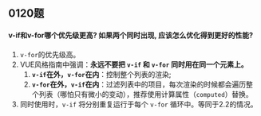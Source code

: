 ## 0120题

#### v-if和v-for哪个优先级更高? 如果两个同时出现, 应该怎么优化得到更好的性能?
1. `v-for`的优先级高。
2. VUE风格指南中强调：**永远不要把 `v-if` 和 `v-for` 同时用在同一个元素上。**
   1. **`v-if`在外，`v-for`在内**：控制整个列表的渲染;
   2. **`v-for`在外，`v-if`在内**：过滤列表中的项目，每次渲染的时候都会遍历整个列表（哪怕只有微小的变动），推荐使用计算属性（`computed`）替换。
3. 同时使用时，`v-if` 将分别重复运行于每个 `v-for` 循环中。等同于2.2的情况。

